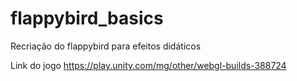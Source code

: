 # flappybird_basics
Recriação do flappybird para efeitos didáticos

Link do jogo
https://play.unity.com/mg/other/webgl-builds-388724